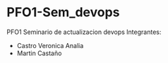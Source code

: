 # PFO1-Sem_devops
PFO1 Seminario de actualizacion devops
Integrantes:
- Castro Veronica Analia
- Martin Castaño
